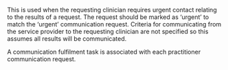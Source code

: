 This is used when the requesting clinician requires urgent contact relating to the results of a request. The request should be marked as ‘urgent’ to match the ‘urgent’ communication request.  Criteria for communicating from the service provider to the requesting clinician are not specified so this assumes all results will be communicated.

A communication fulfilment task is associated with each practitioner communication request.  